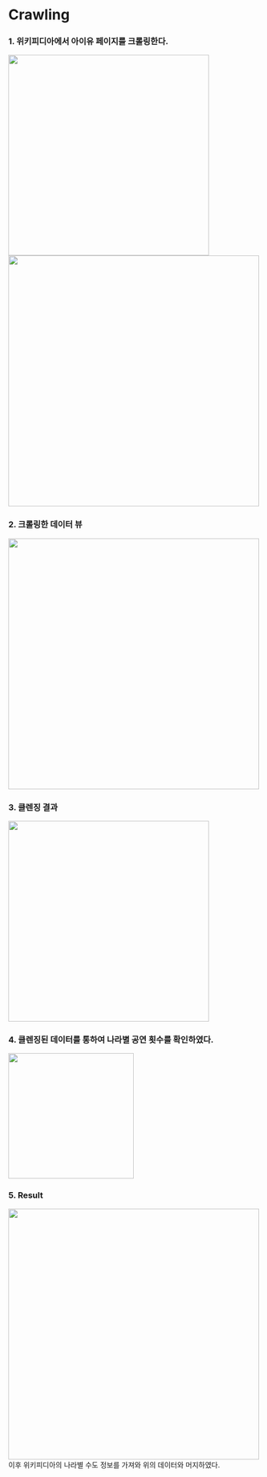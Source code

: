 # Crawling

### 1. 위키피디아에서 아이유 페이지를 크롤링한다.

<img src = "https://user-images.githubusercontent.com/53204415/147590371-c9c7e874-2944-4fa2-b039-99c00e62c695.png" width = "400">

<img src = "https://user-images.githubusercontent.com/53204415/147588592-3acf4ab0-d5f9-454c-81a5-40a9f3cbb44c.png" width="500" >

### 2. 크롤링한 데이터 뷰
<img src ="https://user-images.githubusercontent.com/53204415/147588595-a2f234a8-b4da-4aac-9583-d84bb932a1b0.png" width="500">


### 3. 클렌징 결과
<img src ="https://user-images.githubusercontent.com/53204415/147588432-b0040df7-6883-4113-b4e5-63d5ff58f006.png" width="400">


### 4. 클렌징된 데이터를 통하여 나라별 공연 횟수를 확인하였다.
<img src ="https://user-images.githubusercontent.com/53204415/147588513-89936ea8-c6a0-4fb7-bf76-44bdd0961baf.png" width="250">

### 5. Result
<img src ="https://user-images.githubusercontent.com/53204415/147589182-df8aae19-b5f5-4360-b3c9-abad5401e6d4.png" width="500">
이후 위키피디아의 나라별 수도 정보를 가져와 위의 데이터와 머지하였다.


